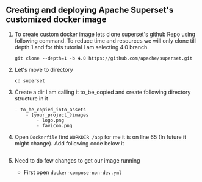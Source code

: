 ## Creating and deploying Apache Superset's customized docker image 

1. To create custom docker image lets clone superset's github Repo using following command. To reduce   time and resources we will only clone till depth 1 and for this tutorial I am selecting 4.0 branch.


    ```
    git clone --depth=1 -b 4.0 https://github.com/apache/superset.git
    ```

2. Let's move to directory 
    ```
    cd superset
    ```
3. Create a dir I am calling it to_be_copied and create following directory structure in it
    ```
    - to_be_copied_into_assets
        - {your_project_}images
            - logo.png
            - favicon.png  
    ```

4. Open `Dockerfile` find `WORKDIR /app` for me it is on line 65 (In future it might change). Add following code below it
    ```
    
    ```


3. Need to do few changes to get our image running 
    -   First open `docker-compose-non-dev.yml` 